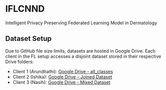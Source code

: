 # IFLCNND
Intelligent Privacy Preserving Federated Learning Model in Dermatology

## Dataset Setup

Due to GitHub file size limits, datasets are hosted in Google Drive. Each client in the FL setup accesses a disjoint dataset stored in their respective Drive folders:

- Client 1 (Arundhathi): [Google Drive - all_classes](https://drive.google.com/drive/folders/1bnSukJc5KV4sEsh5C3zBdfDxxy00fOaw?usp=drive_link)
- Client 2 (Ishika): [Google Drive - Joined Dataset](https://drive.google.com/drive/folders/1XTrXzDh4EgCEeLZocV-tKvx8cM2GiJai?usp=drive_link)
- Client 3 (Nasih): [Google Drive - Mixed Dataset](https://drive.google.com/drive/folders/1klKPNzC-AEsrh7XNg7qWvyFOmPPJPkC2?usp=drive_link)



